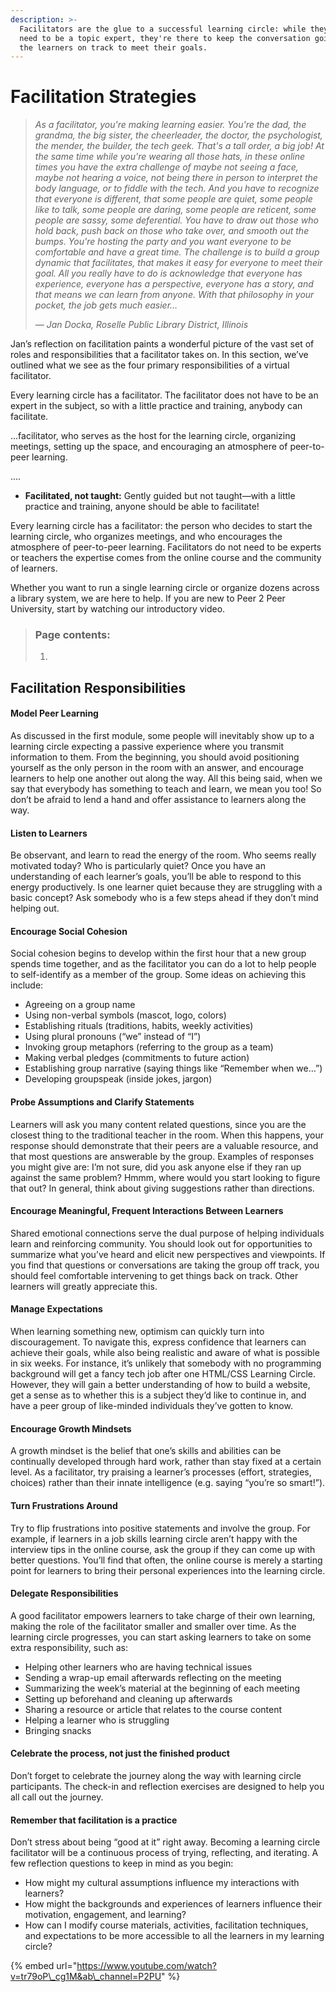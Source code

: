 ```yaml
---
description: >-
  Facilitators are the glue to a successful learning circle: while they don't
  need to be a topic expert, they're there to keep the conversation going and
  the learners on track to meet their goals.
---
```


# Facilitation Strategies

> _As a facilitator, you're making learning easier. You're the dad, the grandma, the big sister, the cheerleader, the doctor, the psychologist, the mender, the builder, the tech geek. That's a tall order, a big job! At the same time while you're wearing all those hats, in these online times you have the extra challenge of maybe not seeing a face, maybe not hearing a voice, not being there in person to interpret the body language, or to fiddle with the tech. And you have to recognize that everyone is different, that some people are quiet, some people like to talk, some people are daring, some people are reticent, some people are sassy, some deferential. You have to draw out those who hold back, push back on those who take over, and smooth out the bumps. You're hosting the party and you want everyone to be comfortable and have a great time. The challenge is to build a group dynamic that facilitates, that makes it easy for everyone to meet their goal. All you really have to do is acknowledge that everyone has experience, everyone has a perspective, everyone has a story, and that means we can learn from anyone. With that philosophy in your pocket, the job gets much easier…_
>
> _— Jan Docka, Roselle Public Library District, Illinois_

Jan’s reflection on facilitation paints a wonderful picture of the vast set of roles and responsibilities that a facilitator takes on. In this section, we’ve outlined what we see as the four primary responsibilities of a virtual facilitator. 

  


Every learning circle has a facilitator. The facilitator does not have to be an expert in the subject, so with a little practice and training, anybody can facilitate.

...facilitator, who serves as the host for the learning circle, organizing meetings, setting up the space, and encouraging an atmosphere of peer-to-peer learning.

....

* **Facilitated, not taught:** Gently guided but not taught—with a little practice and training, anyone should be able to facilitate! 

Every learning circle has a facilitator: the person who decides to start the learning circle, who organizes meetings, and who encourages the atmosphere of peer-to-peer learning. Facilitators do not need to be experts or teachers the expertise comes from the online course and the community of learners.

Whether you want to run a single learning circle or organize dozens across a library system, we are here to help. If you are new to Peer 2 Peer University, start by watching our introductory video.  


> ### Page contents:
>
> 1.

## Facilitation Responsibilities



#### Model Peer Learning <a id="model-peer-learning"></a>

As discussed in the first module, some people will inevitably show up to a learning circle expecting a passive experience where you transmit information to them. From the beginning, you should avoid positioning yourself as the only person in the room with an answer, and encourage learners to help one another out along the way. All this being said, when we say that everybody has something to teach and learn, we mean you too! So don’t be afraid to lend a hand and offer assistance to learners along the way.

#### Listen to Learners <a id="listen-to-learners"></a>

Be observant, and learn to read the energy of the room. Who seems really motivated today? Who is particularly quiet? Once you have an understanding of each learner’s goals, you’ll be able to respond to this energy productively. Is one learner quiet because they are struggling with a basic concept? Ask somebody who is a few steps ahead if they don’t mind helping out.

#### Encourage Social Cohesion <a id="encourage-social-cohesion"></a>

Social cohesion begins to develop within the first hour that a new group spends time together, and as the facilitator you can do a lot to help people to self-identify as a member of the group. Some ideas on achieving this include:

* Agreeing on a group name
* Using non-verbal symbols \(mascot, logo, colors\)
* Establishing rituals \(traditions, habits, weekly activities\)
* Using plural pronouns \(“we” instead of “I”\)
* Invoking group metaphors \(referring to the group as a team\)
* Making verbal pledges \(commitments to future action\)
* Establishing group narrative \(saying things like “Remember when we…”\)
* Developing groupspeak \(inside jokes, jargon\)

#### Probe Assumptions and Clarify Statements <a id="probe-assumptions-and-clarify-statements"></a>

Learners will ask you many content related questions, since you are the closest thing to the traditional teacher in the room. When this happens, your response should demonstrate that their peers are a valuable resource, and that most questions are answerable by the group. Examples of responses you might give are: I’m not sure, did you ask anyone else if they ran up against the same problem? Hmmm, where would you start looking to figure that out? In general, think about giving suggestions rather than directions.

#### Encourage Meaningful, Frequent Interactions Between Learners <a id="encourage-meaningful-frequent-interactions-between-learners"></a>

Shared emotional connections serve the dual purpose of helping individuals learn and reinforcing community. You should look out for opportunities to summarize what you’ve heard and elicit new perspectives and viewpoints. If you find that questions or conversations are taking the group off track, you should feel comfortable intervening to get things back on track. Other learners will greatly appreciate this.

#### Manage Expectations <a id="manage-expectations"></a>

When learning something new, optimism can quickly turn into discouragement. To navigate this, express confidence that learners can achieve their goals, while also being realistic and aware of what is possible in six weeks. For instance, it’s unlikely that somebody with no programming background will get a fancy tech job after one HTML/CSS Learning Circle. However, they will gain a better understanding of how to build a website, get a sense as to whether this is a subject they’d like to continue in, and have a peer group of like-minded individuals they’ve gotten to know.

#### Encourage Growth Mindsets <a id="encourage-growth-mindsets"></a>

A growth mindset is the belief that one’s skills and abilities can be continually developed through hard work, rather than stay fixed at a certain level. As a facilitator, try praising a learner’s processes \(effort, strategies, choices\) rather than their innate intelligence \(e.g. saying “you’re so smart!”\).

#### Turn Frustrations Around <a id="turn-frustrations-around"></a>

Try to flip frustrations into positive statements and involve the group. For example, if learners in a job skills learning circle aren’t happy with the interview tips in the online course, ask the group if they can come up with better questions. You’ll find that often, the online course is merely a starting point for learners to bring their personal experiences into the learning circle.

#### Delegate Responsibilities <a id="delegate-responsibilities"></a>

A good facilitator empowers learners to take charge of their own learning, making the role of the facilitator smaller and smaller over time. As the learning circle progresses, you can start asking learners to take on some extra responsibility, such as:

* Helping other learners who are having technical issues
* Sending a wrap-up email afterwards reflecting on the meeting
* Summarizing the week’s material at the beginning of each meeting
* Setting up beforehand and cleaning up afterwards
* Sharing a resource or article that relates to the course content
* Helping a learner who is struggling
* Bringing snacks

#### Celebrate the process, not just the finished product <a id="celebrate-the-process-not-just-the-finished-product"></a>

Don’t forget to celebrate the journey along the way with learning circle participants. The check-in and reflection exercises are designed to help you all call out the journey.

#### Remember that facilitation is a practice <a id="remember-that-facilitation-is-a-practice"></a>

Don’t stress about being “good at it” right away. Becoming a learning circle facilitator will be a continuous process of trying, reflecting, and iterating. A few reflection questions to keep in mind as you begin:

* How might my cultural assumptions influence my interactions with learners?
* How might the backgrounds and experiences of learners influence their motivation, engagement, and learning?
* How can I modify course materials, activities, facilitation techniques, and expectations to be more accessible to all the learners in my learning circle?

>

{% embed url="https://www.youtube.com/watch?v=tr79oP\_cg1M&ab\_channel=P2PU" %}





